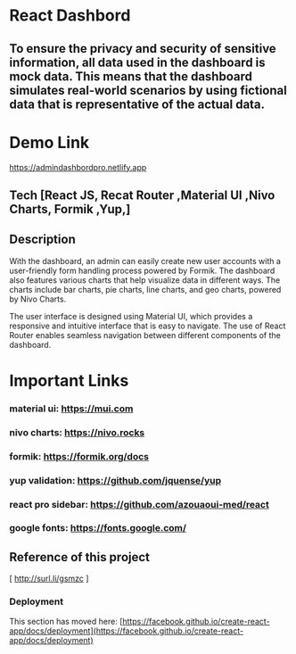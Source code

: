# React Dashbord

## To ensure the privacy and security of sensitive information, all data used in the dashboard is mock data. This means that the dashboard simulates real-world scenarios by using fictional data that is representative of the actual data.

# Demo Link
https://admindashbordpro.netlify.app

## Tech [React JS, Recat Router ,Material UI ,Nivo Charts, Formik ,Yup,]

## Description
With the dashboard, an admin can easily create new user accounts with a user-friendly form handling process powered by Formik. The dashboard also features various charts that help visualize data in different ways. The charts include bar charts, pie charts, line charts, and geo charts, powered by Nivo Charts.

The user interface is designed using Material UI, which provides a responsive and intuitive interface that is easy to navigate. The use of React Router enables seamless navigation between different components of the dashboard.

# Important Links
### material ui: https://mui.com
### nivo charts: https://nivo.rocks
### formik: https://formik.org/docs
### yup validation: https://github.com/jquense/yup
### react pro sidebar: https://github.com/azouaoui-med/react
### google fonts: https://fonts.google.com/



## Reference of this project 
[ http://surl.li/gsmzc ]







### Deployment

This section has moved here: [https://facebook.github.io/create-react-app/docs/deployment](https://facebook.github.io/create-react-app/docs/deployment)


